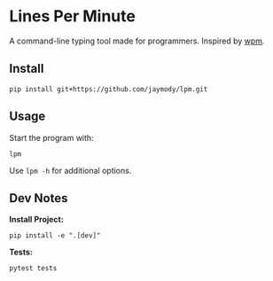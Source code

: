 # Lines Per Minute

A command-line typing tool made for programmers. Inspired by [wpm](https://github.com/cslarsen/wpm).

## Install
```
pip install git+https://github.com/jaymody/lpm.git
```

## Usage
Start the program with:
```
lpm
```
Use `lpm -h` for additional options.

## Dev Notes

**Install Project:**
```shell
pip install -e ".[dev]"
```

**Tests:**
```shell
pytest tests
```
